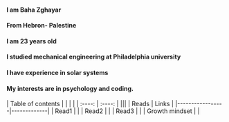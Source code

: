 

#### I am Baha Zghayar
#### From Hebron- Palestine
#### I am 23 years old
#### I studied mechanical engineering at Philadelphia university
#### I have experience in solar systems
#### My interests are in psychology and coding.


 
|         Table of contents     |
|                 |             |
|      :----:     |    :----:   |
|||
|   Reads         |    Links    |
|-----------------|-------------|
|   Read1         |             |
|   Read2         |             |
|   Read3         |             |
| Growth mindset  |             | 
